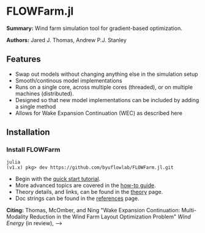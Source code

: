 # FLOWFarm.jl

**Summary:** Wind farm simulation tool for gradient-based optimization.

**Authors:** Jared J. Thomas, Andrew P.J. Stanley

## Features
- Swap out models without changing anything else in the simulation setup
- Smooth/continous model implementations
- Runs on a single core, across multiple cores (threaded), or on multiple machines (distributed).
- Designed so that new model implementations can be included by adding a single method
- Allows for Wake Expansion Continuation (WEC) as described here

## Installation

### Install FLOWFarm

```
julia
(v1.x) pkg> dev https://github.com/byuflowlab/FLOWFarm.jl.git
```

* Begin with the [quick start tutorial](Tutorial.md).
* More advanced topics are covered in the [how-to guide](How_to.md).
* Theory details, and links, can be found in the [theory](Explanation.md) page.
* Doc strings can be found in the [references](Reference.md) page.

**Citing:**
Thomas, McOmber, and Ning "Wake Expansion Continuation: Multi-Modality Reduction in the Wind Farm Layout Optimization Problem" *Wind Energy* (in review), -->

